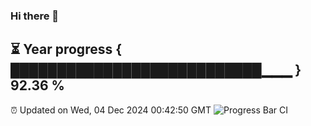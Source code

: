 ### Hi there 👋
⏳ Year progress { ███████████████████████████▁▁▁ } 92.36 %
---
⏰ Updated on Wed, 04 Dec 2024 00:42:50 GMT
![Progress Bar CI](https://github.com/Moyi321/Moyi321/workflows/Progress%20Bar%20CI/badge.svg)
